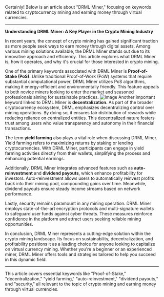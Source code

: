 Certainly! Below is an article about "DRML Miner," focusing on keywords related to cryptocurrency mining and earning money through virtual currencies.

---

**Understanding DRML Miner: A Key Player in the Crypto Mining Industry**

In recent years, the concept of crypto mining has gained significant traction as more people seek ways to earn money through digital assets. Among various mining solutions available, the DRML Miner stands out due to its innovative approach and efficiency. This article explores what DRML Miner is, how it operates, and why it's crucial for those interested in crypto mining.

One of the primary keywords associated with DRML Miner is **Proof-of-Stake (PoS)**. Unlike traditional Proof-of-Work (PoW) systems that require substantial computational power, DRML Miner utilizes PoS algorithms, making it energy-efficient and environmentally friendly. This feature appeals to both novice miners looking to enter the market and seasoned professionals aiming for sustainable practices.
 ![Image](https://github.com/user-attachments/assets/b6e7b7a2-655e-4d44-8baa-20c566a3cb65)
Another important keyword linked to DRML Miner is **decentralization**. As part of the broader cryptocurrency ecosystem, DRML emphasizes decentralizing control over mining operations. By doing so, it ensures fair distribution of rewards while reducing reliance on centralized entities. This decentralized nature fosters trust among users who value transparency and autonomy in their financial transactions.

The term **yield farming** also plays a vital role when discussing DRML Miner. Yield farming refers to maximizing returns by staking or lending cryptocurrencies. With DRML Miner, participants can engage in yield farming activities directly from their wallets, simplifying the process and enhancing potential earnings.

Additionally, DRML Miner integrates advanced features such as **auto-reinvestment** and **dividend payouts**, which enhance profitability for investors. Auto-reinvestment allows users to automatically reinvest profits back into their mining pool, compounding gains over time. Meanwhile, dividend payouts ensure steady income streams based on network performance.

Lastly, security remains paramount in any mining operation. DRML Miner employs state-of-the-art encryption protocols and multi-signature wallets to safeguard user funds against cyber threats. These measures reinforce confidence in the platform and attract users seeking reliable mining opportunities.

In conclusion, DRML Miner represents a cutting-edge solution within the crypto mining landscape. Its focus on sustainability, decentralization, and profitability positions it as a leading choice for anyone looking to capitalize on virtual currency mining. Whether you're a beginner or an experienced miner, DRML Miner offers tools and strategies tailored to help you succeed in this dynamic field.

--- 

This article covers essential keywords like "Proof-of-Stake," "decentralization," "yield farming," "auto-reinvestment," "dividend payouts," and "security," all relevant to the topic of crypto mining and earning money through virtual currencies.